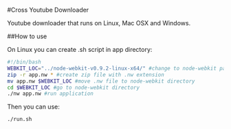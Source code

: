 #Cross Youtube Downloader

Youtube downloader that runs on Linux, Mac OSX and Windows.

##How to use

On Linux you can create .sh script in app directory:
~~~~ bash
#!/bin/bash
WEBKIT_LOC="../node-webkit-v0.9.2-linux-x64/" #change to node-webkit path
zip -r app.nw * #create zip file with .nw extension
mv app.nw $WEBKIT_LOC #move .nw file to node-webkit directory
cd $WEBKIT_LOC #go to node-webkit directory
./nw app.nw #run application
~~~~

Then you can use:
~~~~ bash
./run.sh
~~~~